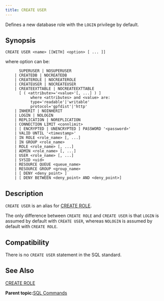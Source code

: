 ```yaml
---
title: CREATE USER 
---
```


Defines a new database role with the `LOGIN` privilege by default.

## <a id="section2"></a>Synopsis 

``` {#sql_command_synopsis}
CREATE USER <name> [[WITH] <option> [ ... ]]
```

where option can be:

```
      SUPERUSER | NOSUPERUSER
    | CREATEDB | NOCREATEDB
    | CREATEROLE | NOCREATEROLE
    | CREATEUSER | NOCREATEUSER
    | CREATEEXTTABLE | NOCREATEEXTTABLE 
      [ ( <attribute>='<value>'[, ...] ) ]
           where <attributes> and <value> are:
           type='readable'|'writable'
           protocol='gpfdist'|'http'
    | INHERIT | NOINHERIT
    | LOGIN | NOLOGIN
    | REPLICATION | NOREPLICATION
    | CONNECTION LIMIT <connlimit>
    | [ ENCRYPTED | UNENCRYPTED ] PASSWORD '<password>'
    | VALID UNTIL '<timestamp>'
    | IN ROLE <role_name> [, ...]
    | IN GROUP <role_name>
    | ROLE <role_name> [, ...]
    | ADMIN <role_name> [, ...]
    | USER <role_name> [, ...]
    | SYSID <uid>
    | RESOURCE QUEUE <queue_name>
    | RESOURCE GROUP <group_name>
    | [ DENY <deny_point> ]
    | [ DENY BETWEEN <deny_point> AND <deny_point>]
```

## <a id="section3"></a>Description 

`CREATE USER` is an alias for [CREATE ROLE](CREATE_ROLE.html).

The only difference between `CREATE ROLE` and `CREATE USER` is that `LOGIN` is assumed by default with `CREATE USER`, whereas `NOLOGIN` is assumed by default with `CREATE ROLE`.

## <a id="section4"></a>Compatibility 

There is no `CREATE USER` statement in the SQL standard.

## <a id="section5"></a>See Also 

[CREATE ROLE](CREATE_ROLE.html)

**Parent topic:**[SQL Commands](../sql_commands/sql_ref.html)

